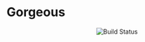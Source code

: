 # Gorgeous
<p align="center">
<img src="https://travis-ci.com/HaoFrank/Gorgeous.svg?token=nBdu2vHosK7cJjWJqyzn&branch=develop" alt="Build Status">
</p>
